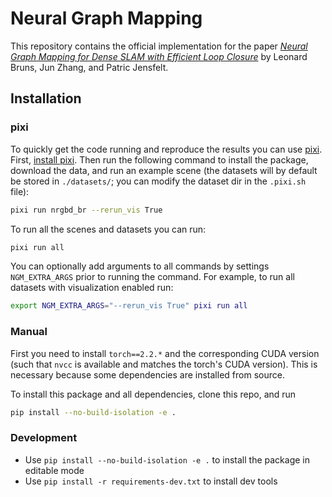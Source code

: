 # Neural Graph Mapping

This repository contains the official implementation for the paper [*Neural Graph Mapping for Dense SLAM with Efficient Loop Closure*](https://kth-rpl.github.io/neural_graph_mapping/) by Leonard Bruns, Jun Zhang, and Patric Jensfelt.

## Installation

### pixi
To quickly get the code running and reproduce the results you can use [pixi](https://pixi.sh/latest/). First, [install pixi](https://pixi.sh/latest/#installation). Then run the following command to install the package, download the data, and run an example scene (the datasets will by default be stored in `./datasets/`; you can modify the dataset dir in the `.pixi.sh` file):
```bash
pixi run nrgbd_br --rerun_vis True
```

To run all the scenes and datasets you can run:
```bash
pixi run all
```
You can optionally add arguments to all commands by settings `NGM_EXTRA_ARGS` prior to running the command. For example, to run all datasets with visualization enabled run:
```bash
export NGM_EXTRA_ARGS="--rerun_vis True" pixi run all
```

### Manual
First you need to install `torch==2.2.*` and the corresponding CUDA version (such that `nvcc` is available and matches the torch's CUDA version). This is necessary because some dependencies are installed from source.

To install this package and all dependencies, clone this repo, and run
```bash
pip install --no-build-isolation -e .
```

### Development
- Use `pip install --no-build-isolation -e .` to install the package in editable mode
- Use `pip install -r requirements-dev.txt` to install dev tools

<!-- ## Reference -->

<!-- If you find this useful in your research, consider citing our publication: -->

<!-- ``` -->
<!-- placeholder -->
<!-- ``` -->
